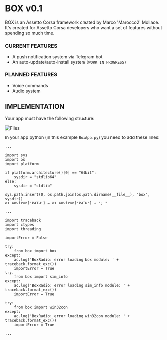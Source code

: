 # BOX v0.1

BOX is an Assetto Corsa framework created by Marco 'Marocco2' Mollace. It's created for Assetto Corsa developers who want a set of features without spending so much time.

### CURRENT FEATURES

- A push notification system via Telegram bot
- An auto-update/auto-install system `(WORK IN PROGRESS)`

### PLANNED FEATURES

- Voice commands
- Audio system

## IMPLEMENTATION

Your app must have the following structure:

![Files](http://i.imgur.com/rofq8St.png)

In your app python (in this example `BoxApp.py`) you need to add these lines:

    ...
    
    import sys
    import os
    import platform
    
    if platform.architecture()[0] == "64bit":
        sysdir = "stdlib64"
    else:
        sysdir = "stdlib"
    
    sys.path.insert(0, os.path.join(os.path.dirname(__file__), "box", sysdir))
    os.environ['PATH'] = os.environ['PATH'] + ";."
    
    ...
        
    import traceback
    import ctypes
    import threading
    
    importError = False
    
    try:
        from box import box
    except:
        ac.log('BoxRadio: error loading box module: ' + traceback.format_exc())
        importError = True
    try:
        from box import sim_info
    except:
        ac.log('BoxRadio: error loading sim_info module: ' + traceback.format_exc())
        importError = True
    
    try:
        from box import win32con
    except:
        ac.log('BoxRadio: error loading win32con module: ' + traceback.format_exc())
        importError = True
        
    ...
